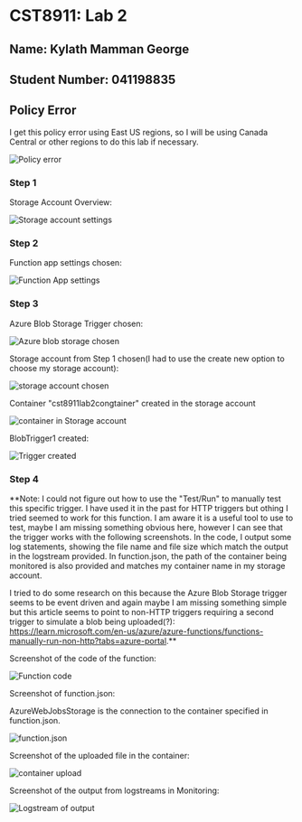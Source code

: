 # CST8911: Lab 2

## Name: Kylath Mamman George

## Student Number: 041198835

## Policy Error

I get this policy error using East US regions, so I will be using Canada Central or other regions to do this lab if necessary.

![Policy error](image-1.png)

### Step 1

Storage Account Overview:

![Storage account settings](image-4.png)

### Step 2

Function app settings chosen:

![Function App settings](image-3.png)

### Step 3

Azure Blob Storage Trigger chosen:

![Azure blob storage chosen](image-5.png)

Storage account from Step 1 chosen(I had to use the create new option to choose my storage account):

![storage account chosen](image-6.png)

Container "cst8911lab2congtainer" created in the storage account

![container in Storage account](image-11.png)

BlobTrigger1 created:

![Trigger created](image-7.png)

### Step 4

**Note: I could not figure out how to use the "Test/Run" to manually test this specific trigger. I have used it in the past for HTTP triggers but othing I tried seemed to work for this function. I am aware it is a useful tool to use to test, maybe I am missing something obvious here, however I can see that the trigger works with the following screenshots. In the code, I output some log statements, showing the file name and file size which match the output in the logstream provided. In function.json, the path of the container being monitored is also provided and matches my container name in my storage account.

I tried to do some research on this because the Azure Blob Storage trigger seems to be event driven and again maybe I am missing something simple but this article seems to point to non-HTTP triggers requiring a second trigger to simulate a blob being uploaded(?): <https://learn.microsoft.com/en-us/azure/azure-functions/functions-manually-run-non-http?tabs=azure-portal>.**

Screenshot of the code of the function:

![Function code](image-8.png)

Screenshot of function.json:

AzureWebJobsStorage is the connection to the container specified in function.json.

![function.json](image-9.png)

Screenshot of the uploaded file in the container:

![container upload](image-12.png)

Screenshot of the output from logstreams in Monitoring:

![Logstream of output](image-10.png)
